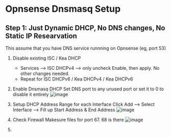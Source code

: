 # Opnsense Dnsmasq Setup

## Step 1: Just Dynamic DHCP, No DNS changes, No Static IP Researvation
This assume that you have DNS service runnning on Opnsense (eg, port 53)

1. Disable existing ISC / Kea DHCP
   * Services --> ISC DHCPv4 --> only uncheck Enable, then apply. No other changes needed.
   * Repeat for ISC DHCPv6 / Kea DHCPv4 / Kea DHCPv6

2. Enable Dnsmasq DHCP
   Set DNS port to any unused port or set it to 0 to disable it entirely
![image](https://github.com/user-attachments/assets/bffec432-86ad-4c23-8812-e5c2a3ee5100)

3. Setup DHCP Address Range for each Interface
   Click Add --> Select Interface --> Fill up Start Address & End Address
![image](https://github.com/user-attachments/assets/2925b378-503f-4764-846b-ab080e4b053d)

4. Check Firewall
Makesure files for port 67. 68 is there
![image](https://github.com/user-attachments/assets/0136cf95-aff7-4a9e-af6e-4955db5ee0c7)

6. 
